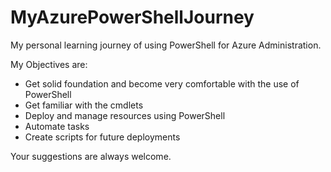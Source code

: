 # MyAzurePowerShellJourney
My personal learning journey of using PowerShell for Azure Administration.

My Objectives are:
- Get solid foundation and become very comfortable with the use of PowerShell
- Get familiar with the cmdlets
- Deploy and manage resources using PowerShell
- Automate tasks 
- Create scripts for future deployments

Your suggestions are always welcome.
